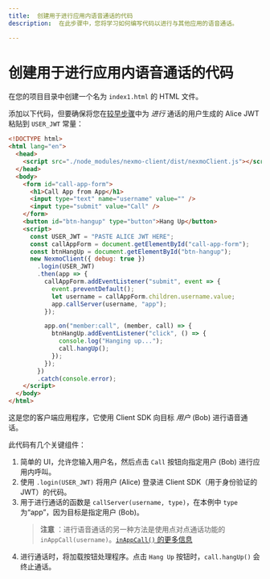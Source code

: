 ```yaml
---
title:  创建用于进行应用内语音通话的代码
description:  在此步骤中，您将学习如何编写代码以进行与其他应用的语音通话。

---
```


创建用于进行应用内语音通话的代码
================

在您的项目目录中创建一个名为 `index1.html` 的 HTML 文件。

添加以下代码，但要确保将您在[较早步骤](/client-sdk/tutorials/app-to-app/client-sdk/generate-jwts)中为 *进行* 通话的用户生成的 Alice JWT 粘贴到 `USER_JWT` 常量：

```html
<!DOCTYPE html>
<html lang="en">
  <head>
    <script src="./node_modules/nexmo-client/dist/nexmoClient.js"></script>
  </head>
  <body>
    <form id="call-app-form">
      <h1>Call App from App</h1>
      <input type="text" name="username" value="" />
      <input type="submit" value="Call" />
    </form>
    <button id="btn-hangup" type="button">Hang Up</button>
    <script>
      const USER_JWT = "PASTE ALICE JWT HERE";
      const callAppForm = document.getElementById("call-app-form");
      const btnHangUp = document.getElementById("btn-hangup");
      new NexmoClient({ debug: true })
        .login(USER_JWT)
        .then(app => {
          callAppForm.addEventListener("submit", event => {
            event.preventDefault();
            let username = callAppForm.children.username.value;
            app.callServer(username, "app");
          });

          app.on("member:call", (member, call) => {
            btnHangUp.addEventListener("click", () => {
              console.log("Hanging up...");
              call.hangUp();
            });
          });
        })
        .catch(console.error);
    </script>
  </body>
</html>
```

这是您的客户端应用程序，它使用 Client SDK 向目标 *用户* (Bob) 进行语音通话。

此代码有几个关键组件：

1. 简单的 UI，允许您输入用户名，然后点击 `Call` 按钮向指定用户 (Bob) 进行应用内呼叫。
2. 使用 `.login(USER_JWT)` 将用户 (Alice) 登录进 Client SDK（用于身份验证的 JWT）的代码。
3. 用于进行通话的函数是 `callServer(username, type)`，在本例中 `type` 为“app”，因为目标是指定用户 (Bob)。  
   > 
   > **注意** ：进行语音通话的另一种方法是使用点对点通话功能的 `inAppCall(username)`。[`inAppCall()` 的更多信息](/sdk/stitch/javascript/Application.html#inAppCall__anchor)
4. 进行通话时，将加载按钮处理程序。点击 `Hang Up` 按钮时，`call.hangUp()` 会终止通话。

